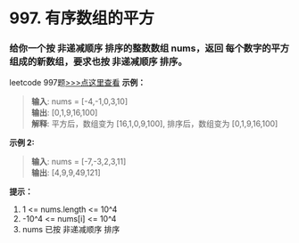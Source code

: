 # 997. 有序数组的平方
### 给你一个按 非递减顺序 排序的整数数组 nums，返回 每个数字的平方 组成的新数组，要求也按 非递减顺序 排序。
leetcode 997题[>>>点这里查看](https://leetcode-cn.com/problems/squares-of-a-sorted-array/submissions/)
**示例：**
> **输入**: nums = [-4,-1,0,3,10]           
> **输出**: [0,1,9,16,100]                     
> **解释**: 平方后，数组变为 [16,1,0,9,100], 排序后，数组变为 [0,1,9,16,100]

**示例 2:**
> **输入**: nums = [-7,-3,2,3,11]       
> **输出**: [4,9,9,49,121]       

**提示：**
1. 1 <= nums.length <= 10^4
2. -10^4 <= nums[i] <= 10^4
3. nums 已按 非递减顺序 排序